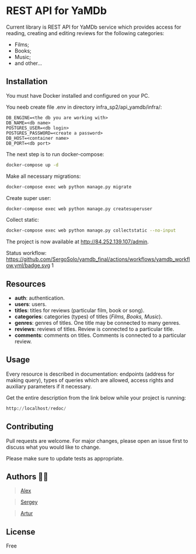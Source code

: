 # REST API for YaMDb

Current library is REST API for YaMDb service which provides access for reading, creating and editing reviews for the following categories:

- Films;
- Books;
- Music;
- and other...

## Installation

You must have Docker installed and configured on your PC.

You neeb create file .env in directory infra_sp2/api_yamdb/infra/:
```
DB_ENGINE=<the db you are working with> 
DB_NAME=<db name>
POSTGRES_USER=<db login>
POSTGRES_PASSWORD=<create a password>
DB_HOST=<container name>
DB_PORT=<db port>
```

The next step is to run docker-compose:

```bash
docker-compose up -d
```
Make all necessary migrations:
```bash
docker-compose exec web python manage.py migrate
```
Create super user:
```bash
docker-compose exec web python manage.py createsuperuser
```
Collect static:
```bash
docker-compose exec web python manage.py collectstatic --no-input 
```

The project is now available at http://84.252.139.107/admin.

Status workflow:
https://github.com/SergoSolo/yamdb_final/actions/workflows/yamdb_workflow.yml/badge.svg
1
## Resources

- **auth**: authentication.
- **users**: users.
- **titles**: titles for reviews (particular film, book or song).
- **categories**: categories (types) of titles (*Films, Books, Music*).
- **genres**: genres of titles. One title may be connected to many genres.
- **reviews**: reviews of titles. Review is connected to a particular title.
- **comments**: comments on titles. Comments is connected to a particular review.

## Usage

Every resource is described in documentation: endpoints (address for making query), types of queries which are allowed, access rights and auxiliary parameters if it necessary.

Get the entire description from the link below while your project is running:


```python
http://localhost/redoc/
```

## Contributing
Pull requests are welcome. For major changes, please open an issue first to discuss what you would like to change.

Please make sure to update tests as appropriate.

## Authors :man_technologist:

> [Alex](https://github.com/learies)

>[Sergey](https://github.com/SergoSolo)

> [Artur](https://github.com/Archy-A)

## License
Free
